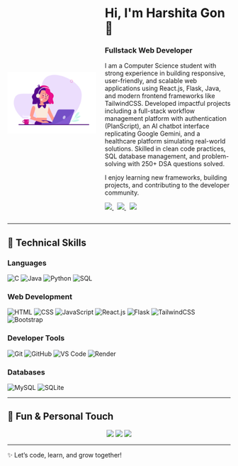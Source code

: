 <div style="display: flex; align-items: center;">

  <!-- Left: Profile Image -->
  <img src="profile.gif" alt="Profile Image" width="200" style="margin-right: 20px;"/>

  <!-- Right: Intro Text -->
  <div>
    <h1>Hi, I'm Harshita Gon 👋</h1>
    <h3>Fullstack Web Developer</h3>
    <p>
      I am a Computer Science student with strong experience in building responsive, user-friendly, and scalable web applications using React.js, Flask, Java, and modern frontend frameworks like TailwindCSS. Developed impactful projects including a full-stack workflow management platform with authentication (PlanScript), an AI chatbot interface replicating Google Gemini, and a healthcare platform simulating real-world solutions. Skilled in clean code practices, SQL database management, and problem-solving with 250+ DSA questions solved.
    </p>
    <p>
      I enjoy learning new frameworks, building projects, and contributing to the developer community.
    </p>
    <!-- Social Icons -->
    <p>
      <a href="[https://www.linkedin.com/in/<your-linkedin](https://www.linkedin.com/in/harshita-gon-671069276/)>" target="_blank">
        <img src="https://img.icons8.com/ios-filled/50/000000/linkedin.png" width="40"/>
      </a>
      &nbsp;
      <a href="https://x.com/harshitagon>" target="_blank">
        <img src="https://img.icons8.com/ios-filled/50/000000/twitter.png" width="40"/>
      </a>
      &nbsp;
      <a href="mailto:<harshitagon@gmail.com>" target="_blank">
        <img src="https://img.icons8.com/ios-filled/50/000000/email.png" width="40"/>
      </a>
    </p>
  </div>

</div>



---

## 🔧 Technical Skills

### Languages
![C](https://img.shields.io/badge/C-Blue?style=for-the-badge&logo=c&logoColor=white)
![Java](https://img.shields.io/badge/Java-ED8B00?style=for-the-badge&logo=java&logoColor=white)
![Python](https://img.shields.io/badge/Python-F0DB4F?style=for-the-badge&logo=python&logoColor=blue)
![SQL](https://img.shields.io/badge/SQL-4479A1?style=for-the-badge&logo=mysql&logoColor=white)

### Web Development
![HTML](https://img.shields.io/badge/HTML-E34F26?style=for-the-badge&logo=html5&logoColor=white)
![CSS](https://img.shields.io/badge/CSS-1572B6?style=for-the-badge&logo=css3&logoColor=white)
![JavaScript](https://img.shields.io/badge/JavaScript-F7DF1E?style=for-the-badge&logo=javascript&logoColor=black)
![React.js](https://img.shields.io/badge/React-61DAFB?style=for-the-badge&logo=react&logoColor=black)
![Flask](https://img.shields.io/badge/Flask-000000?style=for-the-badge&logo=flask&logoColor=white)
![TailwindCSS](https://img.shields.io/badge/TailwindCSS-38B2AC?style=for-the-badge&logo=tailwind-css&logoColor=white)
![Bootstrap](https://img.shields.io/badge/Bootstrap-7952B3?style=for-the-badge&logo=bootstrap&logoColor=white)

### Developer Tools
![Git](https://img.shields.io/badge/Git-F05032?style=for-the-badge&logo=git&logoColor=white)
![GitHub](https://img.shields.io/badge/GitHub-181717?style=for-the-badge&logo=github&logoColor=white)
![VS Code](https://img.shields.io/badge/VS%20Code-007ACC?style=for-the-badge&logo=visual-studio-code&logoColor=white)
![Render](https://img.shields.io/badge/Render-0ABF53?style=for-the-badge&logo=render&logoColor=white)

### Databases
![MySQL](https://img.shields.io/badge/MySQL-4479A1?style=for-the-badge&logo=mysql&logoColor=white)
![SQLite](https://img.shields.io/badge/SQLite-003B57?style=for-the-badge&logo=sqlite&logoColor=white)

---

## 🌟 Fun & Personal Touch

<p align="center">
  <img src="https://img.icons8.com/external-flaticons-flat-flat-icons/100/000000/coding.png"/>
  <img src="https://img.icons8.com/external-flaticons-flat-flat-icons/100/000000/computer.png"/>
  <img src="https://img.icons8.com/external-flaticons-flat-flat-icons/100/000000/laptop.png"/>
</p>

---

✨ Let’s code, learn, and grow together!  

